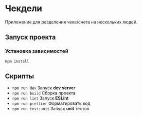 # Чекдели

Приложение для разделения чека/счета на нескольких людей.

## Запуск проекта

### Установка зависимостей

```
npm install
```

## Скрипты

- `npm run dev` Запуск **dev server**
- `npm run build` Сборка проекта
- `npm run lint` Запуск **ESLint**
- `npm run prettier` Форматировать код
- `npm run test:unit` Запуск **unit** тестов
